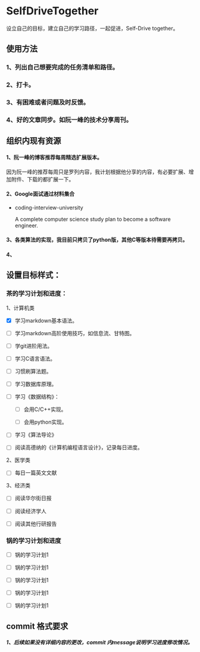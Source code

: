 # SelfDriveTogether
设立自己的目标，建立自己的学习路径，一起促进，Self-Drive together。

## 使用方法

### 1、列出自己想要完成的任务清单和路径。

### 2、打卡。

### 3、有困难或者问题及时反馈。

### 4、好的文章同步。如阮一峰的技术分享周刊。

## 组织内现有资源

#### 1、阮一峰的博客推荐每周精选扩展版本。

因为阮一峰的推荐每周只是罗列内容，我计划根据他分享的内容，有必要扩展、增加附件、下载的都扩展一下。

#### 2、Google面试通过材料集合

- coding-interview-university

  A complete computer science study plan to become a software engineer.


#### 3、各类算法的实现，我目前只拷贝了python版，其他C等版本待需要再拷贝。

#### 4、



## 设置目标样式：

### 茶的学习计划和进度：

1、计算机类

- [x] 学习markdown基本语法。
- [ ] 学习markdown高阶使用技巧，如信息流、甘特图。
- [ ] 学git进阶用法。
- [ ] 学习C语言语法。
- [ ] 习惯刷算法题。
- [ ] 学习数据库原理。
- [ ] 学习《数据结构》：

  - [ ] 会用C/C++实现。

  - [ ] 会用python实现。
- [ ] 学习《算法导论》
- [ ] 阅读高德纳的《计算机编程语言设计》，记录每日进度。

2、医学类

- [ ] 每日一篇英文文献

3、经济类

- [ ] 阅读华尔街日报
- [ ] 阅读经济学人
- [ ] 阅读其他行研报告



### 锅的学习计划和进度

- [ ] 锅的学习计划1

- [ ] 锅的学习计划1

- [ ] 锅的学习计划1

- [ ] 锅的学习计划1

- [ ] 锅的学习计划1



## commit 格式要求

##### 1、后续如果没有详细内容的更改，commit 内message说明学习进度修改情况。

